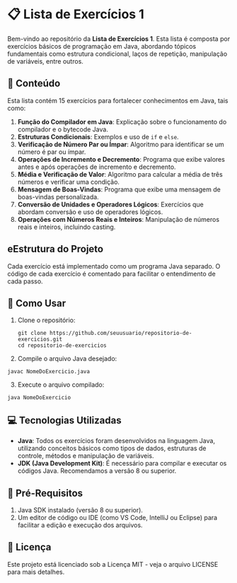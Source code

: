 # 📋 Lista de Exercícios 1

Bem-vindo ao repositório da **Lista de Exercícios 1**. Esta lista é composta por exercícios básicos de programação em Java, abordando tópicos fundamentais como estrutura condicional, laços de repetição, manipulação de variáveis, entre outros.

## 📂 Conteúdo

Esta lista contém 15 exercícios para fortalecer conhecimentos em Java, tais como:

1. **Função do Compilador em Java**: Explicação sobre o funcionamento do compilador e o bytecode Java.
2. **Estruturas Condicionais**: Exemplos e uso de `if` e `else`.
3. **Verificação de Número Par ou Ímpar**: Algoritmo para identificar se um número é par ou ímpar.
4. **Operações de Incremento e Decremento**: Programa que exibe valores antes e após operações de incremento e decremento.
5. **Média e Verificação de Valor**: Algoritmo para calcular a média de três números e verificar uma condição.
6. **Mensagem de Boas-Vindas**: Programa que exibe uma mensagem de boas-vindas personalizada.
7. **Conversão de Unidades e Operadores Lógicos**: Exercícios que abordam conversão e uso de operadores lógicos.
8. **Operações com Números Reais e Inteiros**: Manipulação de números reais e inteiros, incluindo casting.

## eEstrutura do Projeto

Cada exercício está implementado como um programa Java separado. O código de cada exercício é comentado para facilitar o entendimento de cada passo.

## 🚀 Como Usar

1. Clone o repositório:

   ```
   git clone https://github.com/seuusuario/repositorio-de-exercicios.git
   cd repositorio-de-exercicios
   ```

2. Compile o arquivo Java desejado:

  ```
  javac NomeDoExercicio.java
  ```

3. Execute o arquivo compilado:

  ```
  java NomeDoExercicio
  ```

## 💻 Tecnologias Utilizadas

- **Java**: Todos os exercícios foram desenvolvidos na linguagem Java, utilizando conceitos básicos como tipos de dados, estruturas de controle, métodos e manipulação de variáveis.
- **JDK (Java Development Kit)**: É necessário para compilar e executar os códigos Java. Recomendamos a versão 8 ou superior.

## 📌 Pré-Requisitos

1. Java SDK instalado (versão 8 ou superior).
2. Um editor de código ou IDE (como VS Code, IntelliJ ou Eclipse) para facilitar a edição e execução dos arquivos.

## 🔗 Licença
Este projeto está licenciado sob a Licença MIT - veja o arquivo LICENSE para mais detalhes.
